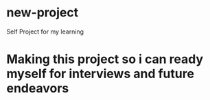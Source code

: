 # new-project
Self Project for my learning
<br>
<h1> Making this project so i can ready myself for interviews and future endeavors
</h1>

